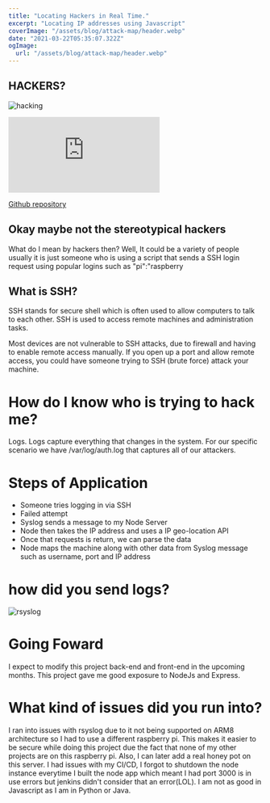```yaml
---
title: "Locating Hackers in Real Time."
excerpt: "Locating IP addresses using Javascript"
coverImage: "/assets/blog/attack-map/header.webp"
date: "2021-03-22T05:35:07.322Z"
ogImage:
  url: "/assets/blog/attack-map/header.webp"
---
```


## HACKERS?

![hacking](/assets/blog/attack-map/hacker.gif)

<div class="embed-responsive">
  <embed src="https://map.edwin.computer">
</div>

[Github repository](https://github.com/notedwin/attack-map)

## Okay maybe not the stereotypical hackers

What do I mean by hackers then? Well, It could be a variety of people usually it is just someone who is using a script that sends a SSH login request using popular logins such as "pi":"raspberry

## What is SSH?

SSH stands for secure shell which is often used to allow computers to talk to each other. SSH is used to access remote machines and administration tasks.

Most devices are not vulnerable to SSH attacks, due to firewall and having to enable remote access manually.
If you open up a port and allow remote access, you could have someone trying to SSH (brute force) attack your machine.

# How do I know who is trying to hack me?

Logs. Logs capture everything that changes in the system. For our specific scenario we have /var/log/auth.log that captures all of our attackers.

# Steps of Application

- Someone tries logging in via SSH
- Failed attempt
- Syslog sends a message to my Node Server
- Node then takes the IP address and uses a IP geo-location API
- Once that requests is return, we can parse the data
- Node maps the machine along with other data from Syslog message such as username, port and IP address

# how did you send logs?

![rsyslog](rsyslog.webp)

# Going Foward

I expect to modify this project back-end and front-end in the upcoming months. This project gave me good exposure to NodeJs and Express.

# What kind of issues did you run into?

I ran into issues with rsyslog due to it not being supported on ARM8 architecture so I had to use a different raspberry pi.
This makes it easier to be secure while doing this project due the fact that none of my other projects are on this raspberry pi.
Also, I can later add a real honey pot on this server.
I had issues with my CI/CD, I forgot to shutdown the node instance everytime I built the node app which meant I had port 3000 is in use errors but jenkins didn't consider that an error(LOL).
I am not as good in Javascript as I am in Python or Java.
